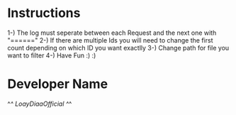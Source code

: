 # Instructions

1-) The log must seperate between each Request and the next one with "======"
2-) If there are multiple Ids you will need to change the first count depending on which ID you want exactlly
3-) Change path for file you want to filter
4-) Have Fun :) :)

# Developer Name

^_^ LoayDiaaOfficial ^_^
